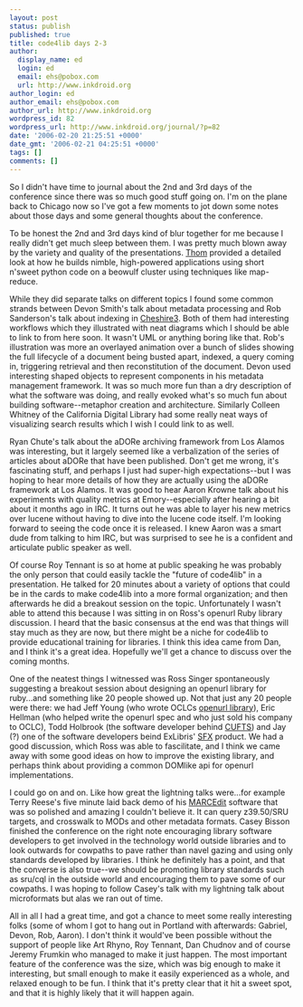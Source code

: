 ```yaml
---
layout: post
status: publish
published: true
title: code4lib days 2-3
author:
  display_name: ed
  login: ed
  email: ehs@pobox.com
  url: http://www.inkdroid.org
author_login: ed
author_email: ehs@pobox.com
author_url: http://www.inkdroid.org
wordpress_id: 82
wordpress_url: http://www.inkdroid.org/journal/?p=82
date: '2006-02-20 21:25:51 +0000'
date_gmt: '2006-02-21 04:25:51 +0000'
tags: []
comments: []
---
```

<p>So I didn't have time to journal about the 2nd and 3rd days of the conference since there was so much good stuff going on. I'm on the plane back to Chicago now so I've got a few moments to jot down some notes about those days and some general thoughts about the conference.</p>
<p>To be honest the 2nd and 3rd days kind of blur together for me because I really didn't get much sleep between them. I was pretty much blown away by the variety and quality of the presentations. <a href="http://outgoing.typepad.com/outgoing/">Thom</a> provided a detailed look at how he builds nimble, high-powered applications using short n'sweet python code on a beowulf cluster using techniques like map-reduce. </p>
<p>While they did separate talks on different topics I found some common strands between Devon Smith's talk about metadata processing and Rob Sanderson's talk about indexing in <a href="http://cheshire3.sourceforge.net/">Cheshire3</a>. Both of them had interesting workflows which they illustrated with neat diagrams which I should be able to link to from here soon. It wasn't UML or anything boring like that. Rob's illustration was more an overlayed animation over a bunch of slides showing the full lifecycle of a document being busted apart, indexed, a query coming in, triggering retrieval and then reconstitution of the document. Devon used interesting shaped objects to represent components in his metadata management framework. It was so much more fun than a dry description of what the software was doing, and really evoked what's so much fun about building software--metaphor creation and architecture. Similarly Colleen Whitney of the California Digital Library had some really neat ways of visualizing search results which I wish I could link to as well.</p>
<p>Ryan Chute's talk about the aDORe archiving framework from Los Alamos was interesting, but it largely seemed like a verbalization of the series of articles about aDORe that have been published. Don't get me wrong, it's fascinating stuff, and perhaps I just had super-high expectations--but I was hoping to hear more details of how they are actually using the aDORe framework at Los Alamos.  It was good to hear Aaron Krowne talk about his experiments with quality metrics at Emory--especially after hearing a bit about it months ago in IRC. It turns out he was able to layer his new metrics over lucene without having to dive into the lucene code itself. I'm looking forward to seeing the code once it is released. I knew Aaron was a smart dude from talking to him IRC, but was surprised to see he is a confident and articulate public speaker as well.</p>
<p>Of course Roy Tennant is so at home at public speaking he was probably the only person that could easily tackle the "future of code4lib" in a presentation. He talked for 20 minutes about a variety of options that could be in the cards to make code4lib into a more formal organization; and then afterwards he did a breakout session on the topic. Unfortunately I wasn't able to attend this because I was sitting in on Ross's openurl Ruby library discussion. I heard that the basic consensus at the end was that things will stay much as they are now, but there might be a niche for code4lib to provide educational training for libraries. I think this idea came from Dan, and I think it's a great idea. Hopefully we'll get a chance to discuss over the coming months.</p>
<p>One of the neatest things I witnessed was Ross Singer spontaneously suggesting a breakout session about designing an openurl library for ruby...and something like 20 people showed up. Not that just any 20 people were there: we had Jeff Young (who wrote OCLCs <a href="http://www.oclc.org/research/software/openurl/default.htm">openurl library</a>), Eric Hellman (who helped write the openurl spec and who just sold his company to OCLC), Todd Holbrook (the software developer behind <a href="http://cufts.lib.sfu.ca/">CUFTS</a>) and Jay (?) one of the software developers beind ExLibris' <a href="http://www.exlibrisgroup.com/sfx.htm">SFX</a> product. We had a good discussion, which Ross was able to fascilitate, and I think we came away with some good ideas on how to improve the existing library, and perhaps think about providing a common DOMlike api for openurl implementations.</p>
<p>I could go on and on. Like how great the lightning talks were...for example Terry Reese's five minute laid back demo of his <a href="http://oregonstate.edu/~reeset/marcedit/html/">MARCEdit</a> software that was so polished and amazing I couldn't believe it. It can query z39.50/SRU targets, and crosswalk to MODs and other metadata formats. Casey Bisson finished the conference on the right note encouraging library software developers to get involved in the technology world outside libraries and to look outwards for cowpaths to pave rather than navel gazing and using only standards developed by libraries. I think he definitely has a point, and that the converse is also true--we should be promoting library standards such as sru/cql in the outside world and encouraging them to pave some of our cowpaths. I was hoping to follow Casey's talk with my lightning talk about microformats but alas we ran out of time.</p>
<p>All in all I had a great time, and got a chance to meet some really interesting folks (some of whom I got to hang out in Portland with afterwards: Gabriel, Devon, Rob, Aaron). I don't think it would've been possible without the support of people like Art Rhyno, Roy Tennant, Dan Chudnov and of course Jeremy Frumkin who managed to make it just happen. The most important feature of the conference was the size, which was big enough to make it interesting, but small enough to make it easily experienced as a whole, and relaxed enough to be fun. I think that it's pretty clear that it hit a sweet spot, and that it is highly likely that it will happen again.</p>
